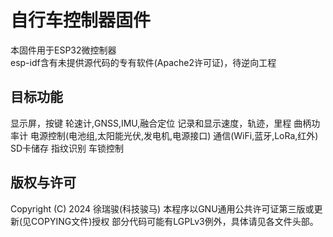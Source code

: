 # 自行车控制器固件
本固件用于ESP32微控制器  
esp-idf含有未提供源代码的专有软件(Apache2许可证)，待逆向工程  

## 目标功能
显示屏，按键
轮速计,GNSS,IMU,融合定位
记录和显示速度，轨迹，里程
曲柄功率计
电源控制(电池组,太阳能光伏,发电机,电源接口)
通信(WiFi,蓝牙,LoRa,红外)
SD卡储存
指纹识别
车锁控制

## 版权与许可
Copyright (C) 2024 徐瑞骏(科技骏马)
本程序以GNU通用公共许可证第三版或更新(见COPYING文件)授权
部分代码可能有LGPLv3例外，具体请见各文件头部。
